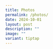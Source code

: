 ```yaml
---
title: Photos
permalink: /photos/
date: 2024-10-01
layout: post
description: ""
image: ""
variant: tiptap
---
```

